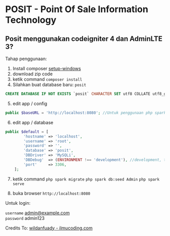 # POSIT - Point Of Sale Information Technology

## Posit menggunakan codeigniter 4 dan AdminLTE 3?

Tahap penggunaan:
1. Install composer [setup-windows](https://getcomposer.org/Composer-Setup.exe)
2. download zip code
3. ketik command
`composer install`
4. Silahkan buat database baru: `posit`
```sql
CREATE DATABASE IF NOT EXISTS `posit` CHARACTER SET utf8 COLLATE utf8_general_ci;
```
5. edit app / config
```php
public $baseURL = 'http://localhost:8080'; //Untuk penggunaan php spark serve
```
6. edit app / database
```php
public $default = [
		'hostname' => 'localhost',
		'username' => 'root',
		'password' => '',
		'database' => 'posit',
		'DBDriver' => 'MySQLi',
		'DBDebug'  => (ENVIRONMENT !== 'development'), //development, testing, production
		'port'     => 3306,
	];
```
7. ketik command `php spark migrate` `php spark db:seed Admin` `php spark serve`

8. buka browser `http://localhost:8080`

Untuk login:

`username` admin@example.com<br/>
`password` admin123<br/>

Credits To: [wildanfuady - ilmucoding.com](https://github.com/wildanfuady/ci4_sip/)